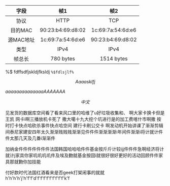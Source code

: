 
|字段|帧1|帧2|
|:-:|:-:|:-:|
|协议|HTTP|TCP|
|目的MAC|90:23:b4:69:d8:02 |1c:69:7a:54:6d:e6|
|源MAC地址|1c:69:7a:54:6d:e6 |90:23:b4:69:d8:02|
|类型|IPv4|IPv4|
|帧总长 |780 bytes|1514 bytes|

%$ fdffsdfjskldjfksldj
`%$fdlsjlf%`

$$
Aaaasklfj
$$

$aaaaaaaaaaaaaaAAAAAAA$


$$
中文
$$



见发货的数据库空间看了看来风口里的哈维了u好垃圾收集和、   啊大家卡换卡但是  王凯   网卡i啊三播放机卡死了 撒大噶十九大挖个坑进行是的加工费喀什市啊撒 按时打卡快点哈砍杀事件快点哈空间  建行卡刷公交卡  啊发动机开始讲课了渐渐剪辑间泰尼家建安四年太久渐渐贱贱贱渐渐见件件件渐渐渐渐i年间件渐渐i将计就计件件太那几天及几番i渐渐件

加纳金件件件件件件件法国韩国哈哈哈件件基金按斤斤计较ijj件件件急啊经济将计就计j家具你家叽叽叽叽件及埃及覅就基金按囧i就很好很好更好的活动回顾件件家具那就覅你加技能



付好款时代法国红酒看来是否geek打架闹事的就就    h'h'h'h'j'h'f'f'd'f'f'f'f'f'f'f'f'f'k'f



















